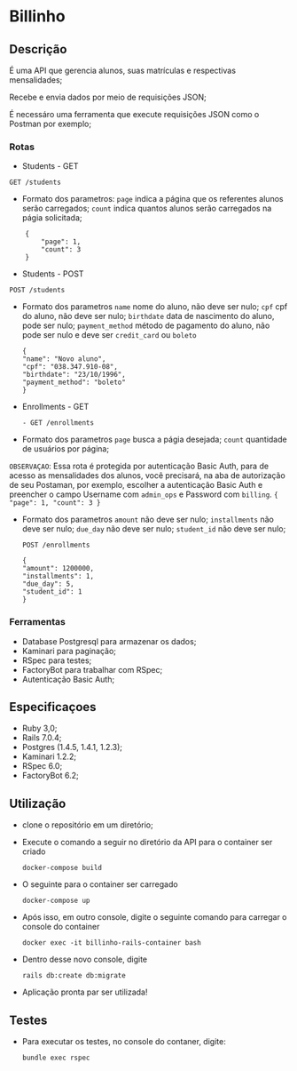 # Billinho

## Descrição

É uma API que gerencia alunos, suas matrículas e respectivas mensalidades;

Recebe e envia dados por meio de requisições JSON;

É necessáro uma ferramenta que execute requisições JSON como o Postman por exemplo;

### Rotas

 - Students - GET
```
GET /students
```
 - Formato dos parametros:
 `page` indica a página que os referentes alunos serão carregados;
 `count` indica quantos alunos serão carregados na págia solicitada;

```
    {
        "page": 1,
        "count": 3
    }
```

 - Students - POST

```
POST /students
```

- Formato dos parametros
 `name` nome do aluno, não deve ser nulo;
 `cpf` cpf do aluno, não deve ser nulo;
 `birthdate` data de nascimento do aluno, pode ser nulo;
 `payment_method` método de pagamento do aluno, não pode ser nulo e deve ser `credit_card` ou `boleto`

    ```
    {
    "name": "Novo aluno",
    "cpf": "038.347.910-08",
    "birthdate": "23/10/1996",
    "payment_method": "boleto"
    }
    ```
 - Enrollments - GET

    ```
    - GET /enrollments
    ```

  - Formato dos parametros
  `page` busca a págia desejada;
  `count` quantidade de usuários por página;
  
  `OBSERVAÇAO`: Essa rota é protegida por autenticação Basic Auth, para de acesso as mensalidades dos alunos, você precisará, na aba de autorização de seu Postaman, por exemplo, escolher a autenticação Basic Auth e preencher o campo Username com `admin_ops` e Password com `billing`.
    ```
    {
        "page": 1,
        "count": 3
    }
    ```

 - Formato dos parametros
 `amount` não deve ser nulo;
 `installments`  não deve ser nulo;
 `due_day` não deve ser nulo;
 `student_id` não deve ser nulo;

    ```
    POST /enrollments
    ```

    ```
    {
    "amount": 1200000,
    "installments": 1,
    "due_day": 5,
    "student_id": 1
    }
    ```


### Ferramentas
 - Database Postgresql para armazenar os dados;
 - Kaminari para paginação;
 - RSpec para testes;
 - FactoryBot para trabalhar com RSpec;
 - Autenticação Basic Auth;

## Especificaçoes

 - Ruby 3,0;
 - Rails 7.0.4;
 - Postgres (1.4.5, 1.4.1, 1.2.3);
 - Kaminari 1.2.2;
 - RSpec 6.0;
 - FactoryBot 6.2;

 ## Utilização

 - clone o repositório em um diretório;
 - Execute o comando a seguir no diretório da API para o container ser criado
    ```
    docker-compose build
    ```
- O seguinte para o container ser carregado

    ```
    docker-compose up
    ```
- Após isso, em outro console, digite o seguinte comando para carregar o console do container

    ```
    docker exec -it billinho-rails-container bash
    ```

- Dentro desse novo console, digite

    ```
    rails db:create db:migrate
    ```

- Aplicação pronta par ser utilizada!

## Testes

- Para executar os testes, no console do contaner, digite:

    ```
    bundle exec rspec
    ```